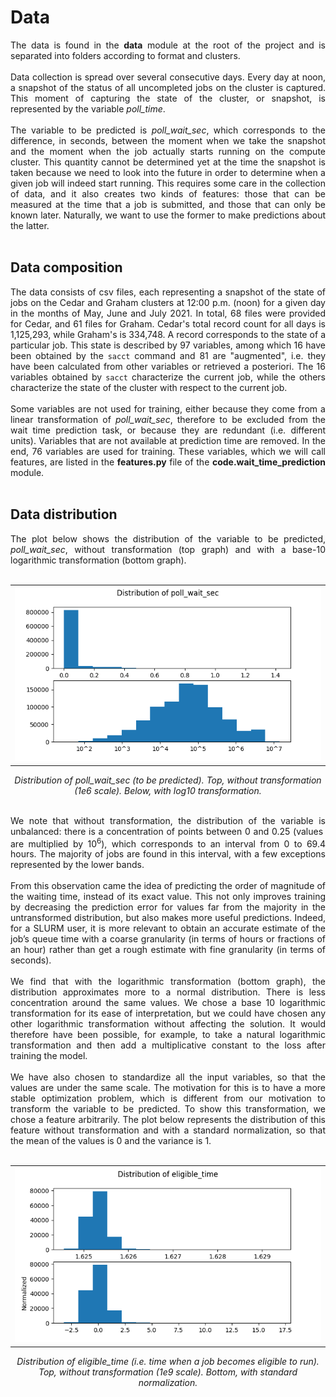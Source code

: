 # Data

<div style="text-align: justify">The data is found in the <b>data</b> module at the root of the project and is separated into folders according to format and clusters.
<br></br>
Data collection is spread over several consecutive days. Every day at noon, a snapshot of the status of all uncompleted jobs on the cluster is captured. This moment of capturing the state of the cluster, or snapshot, is represented by the variable <i>poll_time</i>.
<br></br>
The variable to be predicted is <i>poll_wait_sec</i>, which corresponds to the difference, in seconds, between the moment when we take the snapshot and the moment when the job actually starts running on the compute cluster. This quantity cannot be determined yet at the time the snapshot is taken because we need to look into the future in order to determine when a given job will indeed start running. This requires some care in the collection of data, and it also creates two kinds of features: those that can be measured at the time that a job is submitted, and those that can only be known later. Naturally, we want to use the former to make predictions about the latter.
<br></br>
</div>

## Data composition

<div style="text-align: justify">The data consists of csv files, each representing a snapshot of the state of jobs on the Cedar and Graham clusters at 12:00 p.m. (noon) for a given day in the months of May, June and July 2021. In total, 68 files were provided for Cedar, and 61 files for Graham. Cedar's total record count for all days is 1,125,293, while Graham's is 334,748. A record corresponds to the state of a particular job. This state is described by 97 variables, among which 16 have been obtained by the <code>sacct</code> command and 81 are "augmented", i.e. they have been calculated from other variables or retrieved a posteriori. The 16 variables obtained by <code>sacct</code> characterize the current job, while the others characterize the state of the cluster with respect to the current job.
<br></br>
Some variables are not used for training, either because they come from a linear transformation of <i>poll_wait_sec</i>, therefore to be excluded from the wait time prediction task, or because they are redundant (i.e. different units). Variables that are not available at prediction time are removed. In the end, 76 variables are used for training. These variables, which we will call features, are listed in the <b>features.py</b> file of the <b>code.wait_time_prediction</b> module.
<br></br>
</div>


## Data distribution

<div style="text-align: justify">The plot below shows the distribution of the variable to be predicted, <i>poll_wait_sec</i>, without transformation (top graph) and with a base-10 logarithmic transformation (bottom graph).
<br><br>
<div align="center">
  <table>
  <tr>
    <td><img src="../results/plots/dist_poll_wait_sec.png">
    </td>
  </tr>
  </table>
</div>
<p align="center">
 <i>Distribution of poll_wait_sec (to be predicted). Top, without transformation (1e6 scale). Below, with log10 transformation.
 </i>
</p>
<br>
We note that without transformation, the distribution of the variable is unbalanced: there is a concentration of points between 0 and 0.25 (values ​​are multiplied by 10<sup>6</sup>), which corresponds to an interval from 0 to 69.4 hours. The majority of jobs are found in this interval, with a few exceptions represented by the lower bands. 
<br><br>
From this observation came the idea of ​​predicting the order of magnitude of the waiting time, instead of its exact value. This not only improves training by decreasing the prediction error for values ​​far from the majority in the untransformed distribution, but also makes more useful predictions. Indeed, for a SLURM user, it is more relevant to obtain an accurate estimate of the job’s queue time with a coarse granularity (in terms of hours or fractions of an hour) rather than get a rough estimate with fine granularity (in terms of seconds).
<br><br>
We find that with the logarithmic transformation (bottom graph), the distribution approximates more to a normal distribution. There is less concentration around the same values. We chose a base 10 logarithmic transformation for its ease of interpretation, but we could have chosen any other logarithmic transformation without affecting the solution. It would therefore have been possible, for example, to take a natural logarithmic transformation and then add a multiplicative constant to the loss after training the model.
<br><br>
We have also chosen to standardize all the input variables, so that the values ​​are under the same scale. The motivation for this is to have a more stable optimization problem, which is different from our motivation to transform the variable to be predicted. To show this transformation, we chose a feature arbitrarily. The plot below represents the distribution of this feature without transformation and with a standard normalization, so that the mean of the values ​​is 0 and the variance is 1.
<br><br>
<div align="center">
  <table>
  <tr>
    <td><img src="../results/plots/dist_eligible_time.png">
    </td>
  </tr>
  </table>
</div>
<p align="center">
 <i>Distribution of eligible_time (i.e. time when a job becomes eligible to run). Top, without transformation (1e9 scale). Bottom, with standard normalization.
 </i>
</p>
</div>
